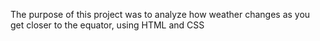 The purpose of this project was to analyze how weather changes as you get closer to the equator, using HTML and CSS
